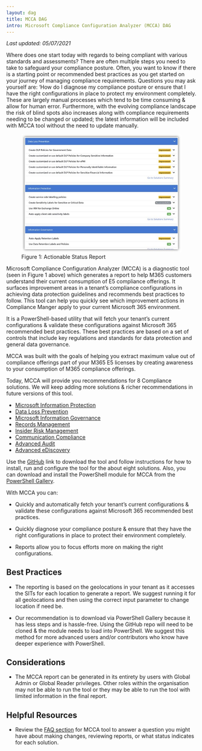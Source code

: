 ```yaml
---
layout: dag
title: MCCA DAG
intro: Microsoft Compliance Configuration Analyzer (MCCA) DAG
---
```


*Last updated: 05/07/2021*

Where does one start today with regards to being compliant with various standards and assessments? There are often multiple steps you need to take to safeguard your compliance posture. Often, you want to know if there is a starting point or recommended best practices as you get started on your journey of managing compliance requirements. Questions you may ask yourself are: ‘How do I diagnose my compliance posture or ensure that I have the right configurations in place to protect my environment completely. These are largely manual processes which tend to be time consuming & allow for human error. Furthermore, with the evolving compliance landscape the risk of blind spots also increases along with compliance requirements needing to be changed or updated; the latest information will be included with MCCA tool without the need to update manually.

<figure>
    <img src="..\images\mcca-fig1.jpg"/>
    <figcaption>Figure 1: Actionable Status Report</figcaption>
</figure>

Microsoft Compliance Configuration Analyzer (MCCA) is a diagnostic tool (seen in Figure 1 above) which generates a report to help M365 customers understand their current consumption of E5 compliance offerings. It surfaces improvement areas in a tenant’s compliance configurations in achieving data protection guidelines and recommends best practices to follow. This tool can help you quickly see which improvement actions in Compliance Manger apply to your current Microsoft 365 environment.

It is a PowerShell-based utility that will fetch your tenant’s current configurations & validate these configurations against Microsoft 365 recommended best practices. These best practices are based on a set of controls that include key regulations and standards for data protection and general data governance.

MCCA was built with the goals of helping you extract maximum value out of compliance offerings part of your M365 E5 licenses by creating awareness to your consumption of M365 compliance offerings. 

Today, MCCA will provide you recommendations for 8 Compliance solutions. We will keep adding more solutions & richer recommendations in future versions of this tool.

* [Microsoft Information Protection](../mip-dlp/#microsoft-information-protection)
* [Data Loss Prevention](../mip-dlp/#data-loss-prevention)
* [Microsoft Information Governance](../mig-rm/#microsoft-information-governance)
* [Records Management](../mig-rm/#records-management)
* [Insider Risk Management](../ir-cc/#insider-risk-management)
* [Communication Compliance](../ir-cc/#communication-compliance)
* [Advanced Audit](../aed-audit/#advanced-audit)
* [Advanced eDiscovery](../aed-audit/#advanced-ediscovery)

Use the [GitHub](https://github.com/OfficeDev/MCCA) link to download the tool and follow instructions for how to install, run and configure the tool for the about eight solutions. Also, you can download and install the PowerShell module for MCCA from the [PowerShell Gallery](https://www.powershellgallery.com/packages/MCCAPreview/1.3).

With MCCA you can:

* Quickly and automatically fetch your tenant’s current configurations & validate these configurations against Microsoft 365 recommended best practices. 

* Quickly diagnose your compliance posture & ensure that they have the right configurations in place to protect their environment completely. 

* Reports allow you to focus efforts more on making the right configurations.

## Best Practices

* The reporting is based on the geolocations in your tenant as it accesses the SITs for each location to generate a report. We suggest running it for all geolocations and then using the correct input parameter to change location if need be.

* Our recommendation is to download via PowerShell Gallery because it has less steps and is hassle-free. Using the GitHub repo will need to be cloned & the module needs to load into PowerShell. We suggest this method for more advanced users and/or contributors who know have deeper experience with PowerShell.

## Considerations

* The MCCA report can be generated in its entirety by users with Global Admin or Global Reader privileges. Other roles within the organisation may not be able to run the tool or they may be able to run the tool with limited information in the final report.

## Helpful Resources

* Review the [FAQ section](https://github.com/OfficeDev/MCCA) for MCCA tool to answer a question you might have about making changes, reviewing reports, or what status indicates for each solution.

